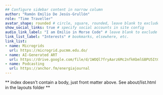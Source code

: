 ```yaml
---
## Configure sidebar content in narrow column
author: "Ramón Emilio De Jesús-Grullón"
role: "Time Traveller"
avatar_shape: rounded # circle, square, rounded, leave blank to exclude
show_social_links: true # specify social accounts in site config
audio_link_label: "I am Emilio in Morse Code" # leave blank to exclude
link_list_label: "Interests" # bookmarks, elsewhere, etc.
link_list:
- name: Microgrids 
  url: https://microgrid.pucmm.edu.do/
- name: AI-Generated ART
  url: https://drive.google.com/file/d/1WOQl7fryAarz6Mc2nfkKbmlGBPU5ItG5/view?usp=sharing
- name: Podcasting
  url: https://anchor.fm/energiajournal
---
```


** index doesn't contain a body, just front matter above.
See about/list.html in the layouts folder **